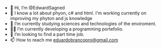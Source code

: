 - 👋 Hi, I’m @EdwardSagned
- 👀 I know a lot about phyon, c# and html. I'm working currently on improving my phyton and js knowledge
- 🌱 I’m currently studying sciences and technologies of the enviroment.
- 🧑‍💻 I’m currently developing a programming portefolio.
- 📄 I’m looking to find a part time job.
- 📫 How to reach me eduardobrancopro@gmail.com

<!---
EdwardSagned/EdwardSagned is a ✨ special ✨ repository because its `README.md` (this file) appears on your GitHub profile.
You can click the Preview link to take a look at your changes.
--->
